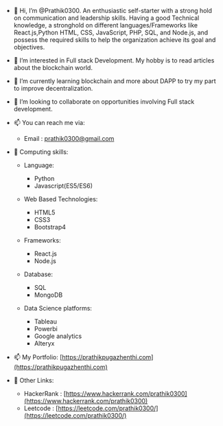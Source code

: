 - 👋 Hi, I’m @Prathik0300. An enthusiastic self-starter with a strong hold on communication and leadership skills. Having a good Technical knowledge, a stronghold on different languages/Frameworks like React.js,Python HTML, CSS, JavaScript, PHP, SQL, and Node.js, and possess the required skills to help the organization achieve its goal and objectives.

- 👀 I’m interested in Full stack Development. My hobby is to read articles about the blockchain world.

- 🌱 I’m currently learning blockchain and more about DAPP to try my part to improve decentralization.

- 💞️ I’m looking to collaborate on opportunities involving Full stack development.

- 📫 You can reach me via:
     - Email : [prathik0300@gmail.com](mailto:prathik0300@gmail.com)
     
- 👀 Computing skills: 
  
  - Language:
     - Python
     - Javascript(ES5/ES6)
  
  - Web Based Technologies:
      - HTML5
      - CSS3
      - Bootstrap4
      
  - Frameworks:
     - React.js
     - Node.js
  
  - Database:    
     - SQL
     - MongoDB
     
  - Data Science platforms:
     - Tableau
     - Powerbi
     - Google analytics
     - Alteryx
     

- 📫 My Portfolio: [https://prathikpugazhenthi.com](https://prathikpugazhenthi.com)

- 🌱 Other Links:
     - HackerRank : [https://www.hackerrank.com/prathik0300](https://www.hackerrank.com/prathik0300)
     - Leetcode : [https://leetcode.com/prathik0300/](https://leetcode.com/prathik0300/)
     
     
<!---
Prathik0300/Prathik0300 is a ✨ special ✨ repository because its `README.md` (this file) appears on your GitHub profile.
You can click the Preview link to take a look at your changes.
--->
